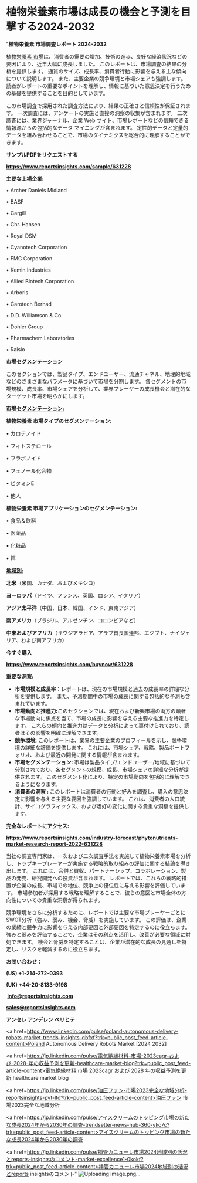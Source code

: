 # 植物栄養素市場は成長の機会と予測を目撃する2024-2032

"<strong>植物栄養素 市場調査レポート 2024-2032</strong>

<a href=https://www.reportsinsights.com/sample/631228>植物栄養素 市場</a>は、消費者の需要の増加、技術の進歩、良好な経済状況などの要因により、近年大幅に成長しました。 このレポートは、市場調査の結果の分析を提供します。 通貨のサイズ、成長率、消費者行動に影響を与える主な傾向について説明します。 また、主要企業の競争環境と市場シェアも強調します。 読者がレポートの重要なポイントを理解し、情報に基づいた意思決定を行うための基礎を提供することを目的としています。

この市場調査で採用された調査方法により、結果の正確さと信頼性が保証されます。 一次調査には、アンケートの実施と直接の洞察の収集が含まれます。 二次調査には、業界ジャーナル、企業 Web サイト、市場レポートなどの信頼できる情報源からの包括的なデータ マイニングが含まれます。 定性的データと定量的データを組み合わせることで、市場のダイナミクスを総合的に理解することができます。

<strong><b>サンプルPDFをリクエストする</b></strong>

<a href=https://www.reportsinsights.com/sample/631228><strong><u>https://www.reportsinsights.com/sample/631228</u></strong></a>

<strong>主要な上場企業:</strong>

• Archer Daniels Midland

• BASF

• Cargill

• Chr. Hansen

• Royal DSM

• Cyanotech Corporation

• FMC Corporation

• Kemin Industries

• Allied Biotech Corporation

• Arboris

• Carotech Berhad

• D.D. Williamson & Co.

• Dohler Group

• Pharmachem Laboratories

• Raisio

<strong>市場セグメンテーション</strong>

このセクションでは、製品タイプ、エンドユーザー、流通チャネル、地理的地域などのさまざまなパラメータに基づいて市場を分割します。 各セグメントの市場規模、成長率、市場シェアを分析して、業界プレーヤーの成長機会と潜在的なターゲット市場を明らかにします。

<strong><u>市場セグメンテーション</u></strong><strong><u>:</u></strong>

<strong>植物栄養素 市場タイプのセグメンテーション:</strong>

• カロテノイド

• フィトステロール

• フラボノイド

• フェノール化合物

• ビタミンE

• 他人

<strong>植物栄養素 市場アプリケーションのセグメンテーション:</strong>

• 食品＆飲料

• 医薬品

• 化粧品

• 餌

<strong><u>地域別</u></strong><strong><u>:</u></strong>

<strong>北米</strong>（米国、カナダ、およびメキシコ）

<strong>ヨーロッパ</strong>（ドイツ、フランス、英国、ロシア、イタリア）

<strong>アジア太平洋</strong>（中国、日本、韓国、インド、東南アジア）

<strong>南アメリカ</strong>（ブラジル、アルゼンチン、コロンビアなど）

<strong>中東およびアフリカ</strong>（サウジアラビア、アラブ首長国連邦、エジプト、ナイジェリア、および南アフリカ）

<strong>今すぐ購入</strong>

<a href=https://www.reportsinsights.com/buynow/631228><strong><u>https://www.reportsinsights.com/buynow/631228</u></strong></a>

<strong>重要な洞察:</strong>
<ul>
  <li><strong>市場規模と成長率：</strong>レポートは、現在の市場規模と過去の成長率の詳細な分析を提供します。 また、予測期間中の市場の成長に関する包括的な予測も含まれています。</li>
  <li><strong>市場動向と推進力:</strong>このセクションでは、現在および新興市場の両方の顕著な市場動向に焦点を当て、市場の成長に影響を与える主要な推進力を特定します。 これらの傾向と推進力はデータと分析によって裏付けられており、読者はその影響を明確に理解できます。</li>
  <li><strong>競争環境</strong>: このレポートは、業界の主要企業のプロフィールを示し、競争環境の詳細な評価を提供します。 これには、市場シェア、戦略、製品ポートフォリオ、および最近の開発に関する情報が含まれます。</li>
  <li><strong>市場セグメンテーション: </strong>市場は製品タイプ/エンドユーザー/地域に基づいて分割されており、各セグメントの規模、成長、市場シェアの詳細な分析が提供されます。 このセグメント化により、特定の市場動向を包括的に理解できるようになります。</li>
  <li><strong>消費者の洞察 : </strong>このレポートは消費者の行動と好みを調査し、購入の意思決定に影響を与える主要な要因を強調しています。 これは、消費者の人口統計、サイコグラフィックス、および嗜好の変化に関する貴重な洞察を提供します。</li>
</ul>
<strong>完全なレポートにアクセス:</strong>

<a href=https://www.reportsinsights.com/industry-forecast/phytonutrients-market-research-report-2022-631228><strong><u><b>https://www.reportsinsights.com/industry-forecast/phytonutrients-market-research-report-2022-631228</b></u></strong></a>

当社の調査専門家は、一次および二次調査手法を実施して植物栄養素市場を分析し、トップキープレーヤーが実施する戦略的取り組みの評価に関する結論を導き出します。 これには、合併と買収、パートナーシップ、コラボレーション、製品の発売、研究開発への投資が含まれます。 レポートでは、これらの戦略的措置が企業の成長、市場での地位、競争上の優位性に与える影響を評価しています。 市場参加者が採用する戦略を理解することで、彼らの意図と市場全体の方向性についての貴重な洞察が得られます。

競争環境をさらに分析するために、レポートでは主要な市場プレーヤーごとにSWOT分析（強み、弱み、機会、脅威）を実施しています。 この評価は、企業の業績と競争力に影響を与える内部要因と外部要因を特定するのに役立ちます。 強みと弱みを評価することで、企業はその利点を活用し、改善が必要な領域に対処できます。 機会と脅威を特定することは、企業が潜在的な成長の見通しを特定し、リスクを軽減するのに役立ちます。

<strong>お問い合わせ：</strong>

<strong>(US) +1-214-272-0393</strong>

<strong>(UK) +44-20-8133-9198</strong>

<strong> </strong><a href=info@reportsinsights.com><strong><u>info@reportsinsights.com</u></strong></a>

<a href=sales@reportsinsights.com><strong><u>sales@reportsinsights.com</u></strong></a>

<strong>アンセレ アンデレン ベリヒテ</strong>

<a href=https://www.linkedin.com/pulse/poland-autonomous-delivery-robots-market-trends-insights-qbfxf?trk=public_post_feed-article-content>Poland Autonomous Delivery Robots Market [2024 2032]</a>

<a href=https://jp.linkedin.com/pulse/電気絶縁材料-市場-2023cagr-および-2028-年の収益予測を更新-healthcare-market-blog?trk=public_post_feed-article-content>電気絶縁材料 市場 2023cagr および 2028 年の収益予測を更新 healthcare market blog</a>

<a href=https://jp.linkedin.com/pulse/油圧ファン-市場2023完全な地域分析-reportsinsights-pvt-ltd?trk=public_post_feed-article-content>油圧ファン 市場2023完全な地域分析</a>

<a href=https://jp.linkedin.com/pulse/アイスクリームのトッピング市場の新たな成長2024年から2030年の調査-trendsetter-news-hub-360-ykc7c?trk=public_post_feed-article-content>アイスクリームのトッピング市場の新たな成長2024年から2030年の調査</a>

<a href=https://jp.linkedin.com/pulse/挿管カニューレ市場2024地域別の活況とreports-insightsのコメント-market-excellence1-0kokf?trk=public_post_feed-article-content>挿管カニューレ市場2024地域別の活況とreports insightsのコメント</a>"
![Uploading image.png…]()
